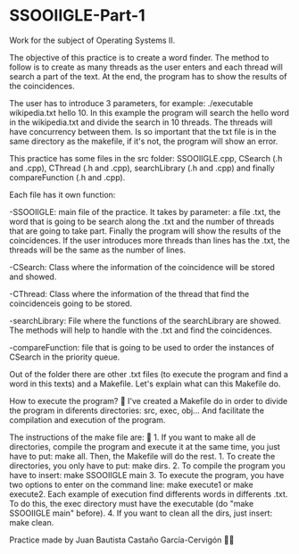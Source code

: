 # SSOOIIGLE-Part-1
Work for the subject of Operating Systems II.

The objective of this practice is to create a word finder. The method to follow is to create as many threads as the user enters and each thread will search a part of the text. At the end, 
the program has to show the results of the coincidences. 

The user has to introduce 3 parameters, for example: ./executable wikipedia.txt hello 10. In this example the program will search the hello word in the wikipedia.txt and divide the search 
in 10 threads. The threads will have concurrency between them. Is so important that the txt file is in the same directory as the makefile, if it's not, the program will show an error.

This practice has some files in the src folder: SSOOIIGLE.cpp, CSearch (.h and .cpp), CThread (.h and .cpp), searchLibrary (.h and .cpp) and finally compareFunction (.h and .cpp).

Each file has it own function:

 -SSOOIIGLE: main file of the practice. It takes by parameter: a file .txt, the word that is going to be search along the .txt and the number of threads that are going to take part. 
	Finally the program will show the results of the coincidences. If the user introduces more threads than lines has the .txt, the threads will be the same as the number of lines.

 -CSearch: Class where the information of the coincidence will be stored and showed.

 -CThread: Class where the information of the thread that find the coincidenceis going to be stored.
	  
 -searchLibrary: File where the functions of the searchLibrary are showed. The methods will help to handle with the .txt and find the coincidences.

 -compareFunction: file that is going to be used to order the instances of CSearch in the priority queue.

Out of the folder there are other .txt files (to execute the program and find a word in this texts) and a Makefile. Let's explain what can this Makefile do.

How to execute the program? 🤔
I've created a Makefile do in order to divide the program in diferents directories: src, exec, obj... And facilitate the compilation and execution of the program.

The instructions of the make file are: 📖
	1. If you want to make all de directories, compile the program and execute it at the same time, you just have to put: make all. Then, the Makefile will do the rest.
	1. To create the directories, you only have to put: make dirs.
	2. To compile the program you have to insert: make SSOOIIGLE main
	3. To execute the program, you have two options to enter on the command line: make execute1 or make execute2. Each example of execution find differents words in differents .txt.
	   To do this, the exec directory must have the executable (do "make SSOOIIGLE main" before).
	4. If you want to clean all the dirs, just insert: make clean.

Practice made by Juan Bautista Castaño García-Cervigón 👨‍🎓
